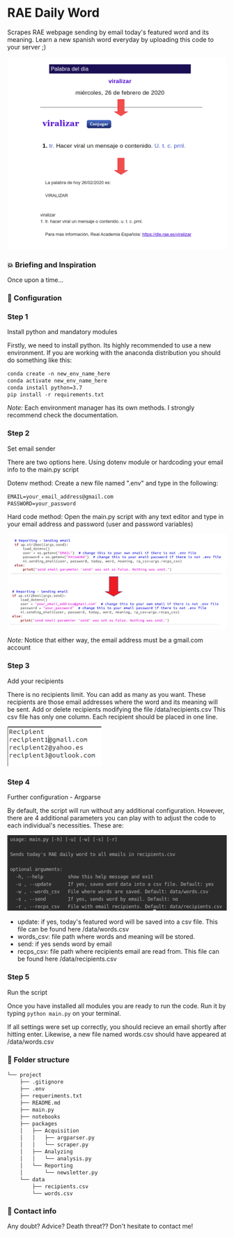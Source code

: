 # RAE Daily Word
Scrapes RAE webpage sending by email today's featured word and its meaning. Learn a new spanish word everyday by uploading this code to your server ;)

![](readme/walkthrough.png)

### :boom: **Briefing and Inspiration**
Once upon a time...

### :wrench: **Configuration**
### Step 1
Install python and mandatory modules

Firstly, we need to install python. Its highly recommended to use a new environment. If you are working with the anaconda distribution you should do something like this:

```
conda create -n new_env_name_here
conda activate new_env_name_here
conda install python=3.7
pip install -r requirements.txt
```

*Note:* Each environment manager has its own methods. I strongly recommend check the documentation. 

### Step 2
Set email sender

There are two options here. Using dotenv module or hardcoding your email info to the main.py script

Dotenv method:
Create a new file named ".env" and type in the following:
```
EMAIL=your_email_address@gmail.com
PASSWORD=your_password
```

Hard code method:
Open the main.py script with any text editor and type in your email address and password (user and password variables)

![](readme/email_s3.png)

*Note:* Notice that either way, the email address must be a gmail.com account

### Step 3
Add your recipients

There is no recipients limit. You can add as many as you want. These recipients are those email addresses where the word and its meaning will be sent. Add or delete recipients modifying the file /data/recipients.csv
This csv file has only one column. Each recipient should be placed in one line. 

![](readme/recp.png)

### Step 4
Further configuration - Argparse

By default, the script will run without any additional configuration. However, there are 4 additional parameters you can play with to adjust the code to each individual's necessities. These are:

![](readme/arg.png)

* update: if yes, today's featured word will be saved into a csv file. This file can be found here /data/words.csv
* words_csv: file path where words and meaning will be stored.
* send: if yes sends word by email
* recps_csv: file path where recipients email are read from. This file can be found here /data/recipients.csv

### Step 5
Run the script

Once you have installed all modules you are ready to run the code.
Run it by typing `python main.py` on your terminal.

If all settings were set up correctly, you should recieve an email shortly after hitting enter. Likewise, a new file named words.csv should have appeared at /data/words.csv

### :file_folder: **Folder structure**
```
└── project
    ├── .gitignore
    ├── .env
    ├── requeriments.txt
    ├── README.md
    ├── main.py
    ├── notebooks
    ├── packages
    │   ├── Acquisition
    │   │   ├── argparser.py
    │   │   └── scraper.py
    │   ├── Analyzing
    │   │   └── analysis.py
    │   └── Reporting
    │       └── newsletter.py
    └── data
        ├── recipients.csv
        └── words.csv
```

### :love_letter: **Contact info**
Any doubt? Advice? Death threat?? Don't hesitate to contact me!
